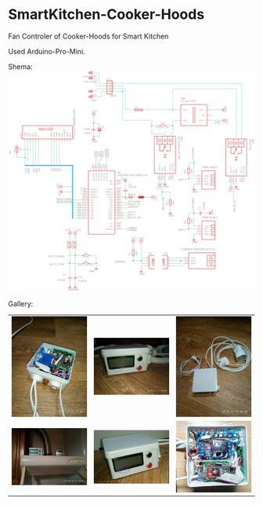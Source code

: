 # SmartKitchen-Cooker-Hoods
Fan Controler of Cooker-Hoods for Smart Kitchen

Used Arduino-Pro-Mini.


Shema:
![shema](https://github.com/lexxai/SmartKitchen-Cooker-Hoods/blob/master/Shema/Smart-Kitchen-autofan.png)

Gallery:
<table>
<tr>  
<td><img src="https://github.com/lexxai/SmartKitchen-Cooker-Hoods/blob/master/img/photo_2019-12-12_20-09-31.jpg"</td>
<td><img src="https://github.com/lexxai/SmartKitchen-Cooker-Hoods/blob/master/img/photo_2019-12-12_20-09-41.jpg"</td>
<td><img src="https://github.com/lexxai/SmartKitchen-Cooker-Hoods/blob/master/img/photo_2019-12-12_20-09-47.jpg"</td>
</tr> 
<tr>    
<td><img src="https://github.com/lexxai/SmartKitchen-Cooker-Hoods/blob/master/img/photo_2019-12-12_20-09-57.jpg"</td>
<td><img src="https://github.com/lexxai/SmartKitchen-Cooker-Hoods/blob/master/img/photo_2019-12-12_20-11-52.jpg"</td>
<td><img src="https://github.com/lexxai/SmartKitchen-Cooker-Hoods/blob/master/img/95892284_2977492062319910_3039895423096455168_o.jpg"</td>
</tr>
</table>
